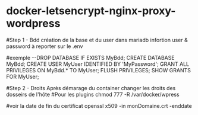 # docker-letsencrypt-nginx-proxy-wordpress

#Step 1 - Bdd
création de la base et du user dans mariadb
infortion user & password à reporter sur le .env

#exemple 
--DROP DATABASE IF EXISTS MyBdd;
CREATE DATABASE MyBdd;
CREATE USER MyUser IDENTIFIED BY 'MyPassword';
GRANT ALL PRIVILEGES ON MyBdd.* TO MyUser;
FLUSH PRIVILEGES;
SHOW GRANTS FOR MyUser;


#Step 2 - Droits
Après démarage du container changer les droits des dosseirs de l'hôte
#Pour les plugins 
chmod 777 -R /var/docker/wpress

#voir la date de fin du certificat
openssl x509 -in monDomaine.crt -enddate


